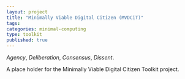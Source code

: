 ```yaml
---
layout: project
title: "Minimally Viable Digital Citizen (MVDCiT)"
tags:
categories: minimal-computing
type: toolkit
published: true
---
```


*Agency*, *Deliberation*, *Consensus*, *Dissent*.  

A place holder for the Minimally Viable Digital Citizen Toolkit project.
